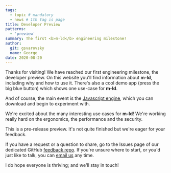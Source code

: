 ```yaml
---
tags:
  - topic # mandatory
  - news # 1th tag is page
title: Developer Preview
patterns:
  - 'preview'
summary: The first <b>m-ld</b> engineering milestone!
author:
  git: gsvarovsky
  name: George
date: 2020-08-20
---
```

Thanks for visiting! We have reached our first engineering milestone, the
developer preview. On this website you'll find information about
**m-ld**, including why and how to use it. There's also a cool demo app (press
the big blue button) which shows one use-case for **m-ld**.

And of course, the main event is the
[Javascript&nbsp;engine](https://js.m-ld.org/), which you can download and begin
to experiment with.

We're excited about the many interesting use cases for **m-ld**!
We're working really hard on the ergonomics, the performance and the security.

This is a pre-release preview. It's not quite finished but we're eager for your feedback.

If you have a request or a question to share, go to the Issues page of our
dedicated GitHub [feedback&nbsp;repo](https://github.com/m-ld/feedback/issues).
If you're unsure where to start, or you'd just like to talk, you can
[email&nbsp;us](mailto:info@m-ld.io) any time.

I do hope everyone is thriving; and we'll stay in touch!
